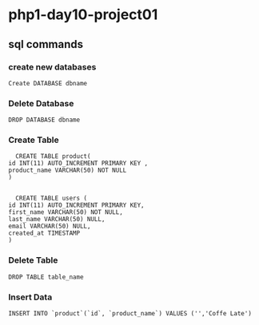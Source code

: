 # php1-day10-project01

## sql commands
 
### create new databases
    Create DATABASE dbname

### Delete Database
    DROP DATABASE dbname

### Create Table 
      CREATE TABLE product(
    id INT(11) AUTO_INCREMENT PRIMARY KEY ,
    product_name VARCHAR(50) NOT NULL
    )

     
      CREATE TABLE users (
    id INT(11) AUTO_INCREMENT PRIMARY KEY,
    first_name VARCHAR(50) NOT NULL,
    last_name VARCHAR(50) NULL,
    email VARCHAR(50) NULL,
    created_at TIMESTAMP
    )

### Delete Table
    DROP TABLE table_name

### Insert Data 
    INSERT INTO `product`(`id`, `product_name`) VALUES ('','Coffe Late')